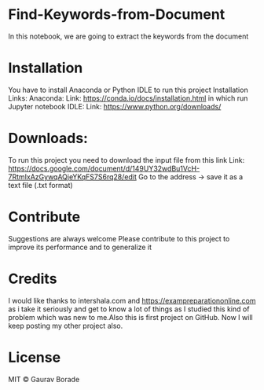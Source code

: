 # Find-Keywords-from-Document
In this notebook, we are going to extract the keywords from the document

# Installation
You have to install Anaconda or Python IDLE to run this project
Installation Links:
Anaconda:
Link: https://conda.io/docs/installation.html
in which run Jupyter notebook
IDLE:
Link: https://www.python.org/downloads/

# Downloads:
To run this project you need to download the input file from this link 
Link: https://docs.google.com/document/d/149UY32wdBu1VcH-7RtmIxAzGywqAQjeYKqFS7S6rq28/edit
Go to the address -> save it as a text file (.txt format)

# Contribute
Suggestions are always welcome
Please contribute to this project to improve its performance and to generalize it

# Credits
I would like thanks to intershala.com and https://exampreparationonline.com as i take it seriously and get to know a lot of things as I studied this kind of problem which was new to me.Also this is first project on GitHub. Now I will keep posting my other project also.

# License
MIT © Gaurav Borade

 

